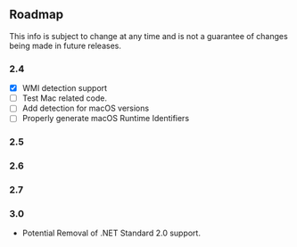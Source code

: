 ## Roadmap
This info is subject to change at any time and is not a guarantee of changes being made in future releases.

### 2.4
- [x] WMI detection support
- [ ] Test Mac related code.
- [ ] Add detection for macOS versions
- [ ]  Properly generate macOS Runtime Identifiers

### 2.5

### 2.6

### 2.7

### 3.0
* Potential Removal of .NET Standard 2.0 support.
